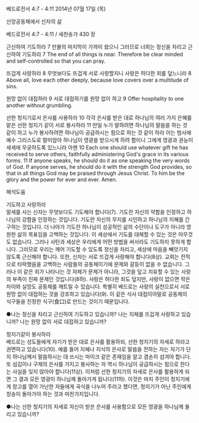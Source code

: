 베드로전서 4:7 - 4:11 
2014년 07월 17일 (목)

신앙공동체에서 신자의 삶



베드로전서 4:7 - 4:11 / 새찬송가 430 장


근신하여 기도하라 
7 만물의 마지막이 가까이 왔으니 그러므로 너희는 정신을 차리고 근신하여 기도하라
7 The end of all things is near. Therefore be clear minded and self-controlled so that you can pray.  

뜨겁게 사랑하라 
8 무엇보다도 뜨겁게 서로 사랑할지니 사랑은 허다한 죄를 덮느니라 
8 Above all, love each other deeply, because love covers over a multitude of sins. 

원망 없이 대접하라 
9 서로 대접하기를 원망 없이 하고
9 Offer hospitality to one another without grumbling. 

선한 청지기로서 은사를 사용하라 
10 각각 은사를 받은 대로 하나님의 여러 가지 은혜를 맡은 선한 청지기 같이 서로 봉사하라 11 만일 누가 말하려면 하나님의 말씀을 하는 것 같이 하고 누가 봉사하려면 하나님이 공급하시는 힘으로 하는 것 같이 하라 이는 범사에 예수 그리스도로 말미암아 하나님이 영광을 받으시게 하려 함이니 그에게 영광과 권능이 세세에 무궁하도록 있느니라 아멘
10 Each one should use whatever gift he has received to serve others, faithfully administering God's grace in its various forms. 11 If anyone speaks, he should do it as one speaking the very words of God. If anyone serves, he should do it with the strength God provides, so that in all things God may be praised through Jesus Christ. To him be the glory and the power for ever and ever. Amen.

해석도움





기도하고 사랑하라  
말세를 사는 신자는 무엇보다도 기도해야 합니다(7). 기도란 자신의 약함을 인정하고 하나님의 강함을 인정하는 것입니다. 기도란 자신의 무지를 시인하고 하나님의 지혜를 간구하는 것입니다. 더 나아가 기도란 하나님이 성공적인 삶의 수단이나 도구가 아니라 영원한 삶의 목표임을 고백하는 것입니다. 이 세상에서 기도를 대체할 수 있는 것은 아무것도 없습니다. 그러나 사탄과 세상은 우리에게 어떤 방법을 써서라도 기도하지 못하게 합니다. 그러므로 우리는 깨어 기도할 수 있도록 정신을 차리고, 세상에 마음을 빼앗기지 않도록 근신해야 합니다. 또한, 신자는 서로 뜨겁게 사랑해야 합니다(8상). 교회는 전적으로 타락했음을 고백하는 사람들의 공동체이기에 문제와 갈등이 없을 수 없습니다. 그러나 이 같은 죄가 나타나는 것 자체가 문제가 아니라, 그것을 덮고 치유할 수 있는 사랑의 부족이 진짜 문제인 것입니다(8하). 사랑은 허다한 죄도 덮지만, 사랑이 없으면 작은 차이와 실망도 공동체를 깨트릴 수 있습니다. 특별히 베드로는 사랑의 실천으로서 서로 원망 없이 대접하는 것을 강조하고 있습니다(9). 이 같은 식사 대접이야말로 공동체의 식구들을 진정한 식구(食口)로 만드는 것이기 때문입니다.    

●나는 정신을 차리고 근신하여 기도하고 있습니까? 나는 지체를 뜨겁게 사랑하고 있습니까? 나는 원망 없이 서로 대접하고 있습니까? 

청지기같이 봉사하라  
베드로는 성도들에게 자기가 받은 대로 은사를 활용하되, 선한 청지기의 자세로 하라고 권면하고 있습니다(10). 예를 들어 지혜나 지식의 은사로 말씀을 전하는 자는 자기가 단지 하나님께서 말씀하시는 데 쓰시는 마이크 같은 존재임을 알고 겸손히 섬겨야 합니다. 또 섬김이나 구제의 은사를 가지고 봉사하는 자 역시 하나님이 공급하시는 힘으로 한다는 사실을 잊지 않아야 합니다(11상). 이처럼 선한 청지기의 자세로 은사를 활용하게 되면 그 결과 모든 영광이 하나님께 돌아가게 됩니다(11하). 이것은 마치 주인이 청지기에게 창고를 열어 가난한 자들에게 곡식을 나누어 주라고 했다면, 청지기가 아닌 주인에게 칭송이 돌아가야 하는 것과 마찬가지입니다. 

●나는 선한 청지기의 자세로 자신이 받은 은사를 사용함으로 모든 영광을 하나님께 돌리고 있습니까?